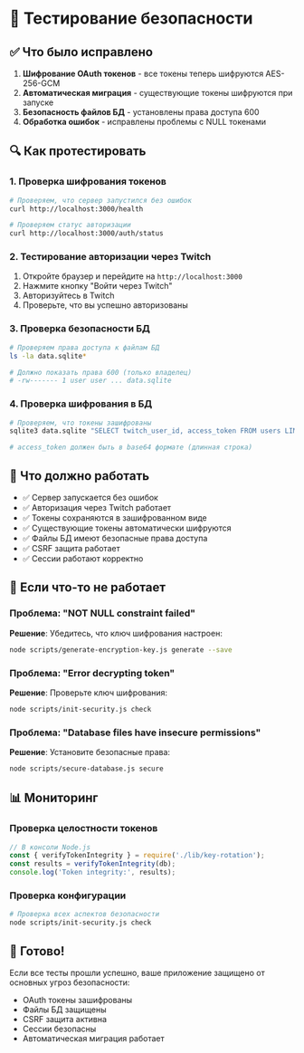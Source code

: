 # 🧪 Тестирование безопасности

## ✅ Что было исправлено

1. **Шифрование OAuth токенов** - все токены теперь шифруются AES-256-GCM
2. **Автоматическая миграция** - существующие токены шифруются при запуске
3. **Безопасность файлов БД** - установлены права доступа 600
4. **Обработка ошибок** - исправлены проблемы с NULL токенами

## 🔍 Как протестировать

### 1. Проверка шифрования токенов

```bash
# Проверяем, что сервер запустился без ошибок
curl http://localhost:3000/health

# Проверяем статус авторизации
curl http://localhost:3000/auth/status
```

### 2. Тестирование авторизации через Twitch

1. Откройте браузер и перейдите на `http://localhost:3000`
2. Нажмите кнопку "Войти через Twitch"
3. Авторизуйтесь в Twitch
4. Проверьте, что вы успешно авторизованы

### 3. Проверка безопасности БД

```bash
# Проверяем права доступа к файлам БД
ls -la data.sqlite*

# Должно показать права 600 (только владелец)
# -rw------- 1 user user ... data.sqlite
```

### 4. Проверка шифрования в БД

```bash
# Проверяем, что токены зашифрованы
sqlite3 data.sqlite "SELECT twitch_user_id, access_token FROM users LIMIT 1;"

# access_token должен быть в base64 формате (длинная строка)
```

## 🚨 Что должно работать

- ✅ Сервер запускается без ошибок
- ✅ Авторизация через Twitch работает
- ✅ Токены сохраняются в зашифрованном виде
- ✅ Существующие токены автоматически шифруются
- ✅ Файлы БД имеют безопасные права доступа
- ✅ CSRF защита работает
- ✅ Сессии работают корректно

## 🔧 Если что-то не работает

### Проблема: "NOT NULL constraint failed"

**Решение**: Убедитесь, что ключ шифрования настроен:
```bash
node scripts/generate-encryption-key.js generate --save
```

### Проблема: "Error decrypting token"

**Решение**: Проверьте ключ шифрования:
```bash
node scripts/init-security.js check
```

### Проблема: "Database files have insecure permissions"

**Решение**: Установите безопасные права:
```bash
node scripts/secure-database.js secure
```

## 📊 Мониторинг

### Проверка целостности токенов

```javascript
// В консоли Node.js
const { verifyTokenIntegrity } = require('./lib/key-rotation');
const results = verifyTokenIntegrity(db);
console.log('Token integrity:', results);
```

### Проверка конфигурации

```bash
# Проверка всех аспектов безопасности
node scripts/init-security.js check
```

## 🎉 Готово!

Если все тесты прошли успешно, ваше приложение защищено от основных угроз безопасности:

- OAuth токены зашифрованы
- Файлы БД защищены
- CSRF защита активна
- Сессии безопасны
- Автоматическая миграция работает
